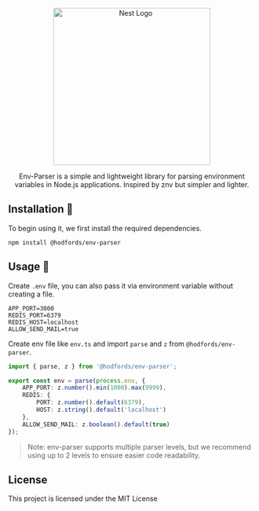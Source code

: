 <p align="center">
  <a href="http://opensource.hodfords.uk" target="blank"><img src="https://opensource.hodfords.uk/img/logo.svg" width="320" alt="Nest Logo" /></a>
</p>

<p align="center">
Env-Parser is a simple and lightweight library for parsing environment variables in Node.js applications. Inspired by znv but simpler and lighter.
</p>

## Installation 🤖
To begin using it, we first install the required dependencies.
```
npm install @hodfords/env-parser
```

## Usage 🚀

Create `.env` file, you can also pass it via environment variable without creating a file.

```env
APP_PORT=3000
REDIS_PORT=6379
REDIS_HOST=localhost
ALLOW_SEND_MAIL=true
```

Create env file like `env.ts` and import `parse` and `z` from `@hodfords/env-parser`.
```typescript
import { parse, z } from '@hodfords/env-parser';

export const env = parse(process.env, {
    APP_PORT: z.number().min(1000).max(9999),
    REDIS: {
        PORT: z.number().default(6379),
        HOST: z.string().default('localhost')
    },
    ALLOW_SEND_MAIL: z.boolean().default(true)
});
```

> Note: env-parser supports multiple parser levels, but we recommend using up to 2 levels to ensure easier code readability.

## License
This project is licensed under the MIT License
